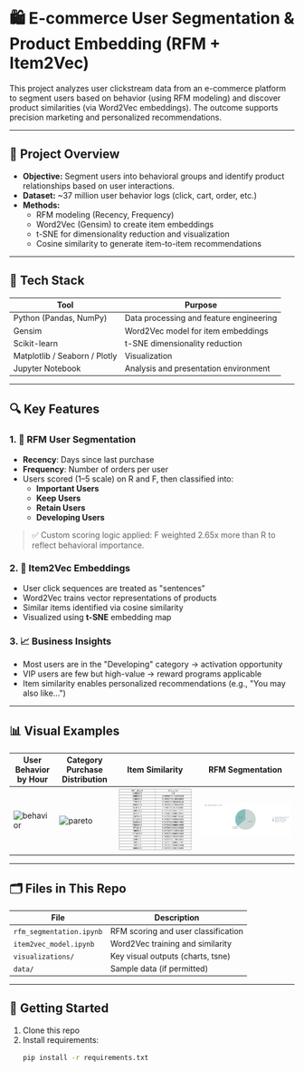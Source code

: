 # 🛍️ E-commerce User Segmentation & Product Embedding (RFM + Item2Vec)

This project analyzes user clickstream data from an e-commerce platform to segment users based on behavior (using RFM modeling) and discover product similarities (via Word2Vec embeddings). The outcome supports precision marketing and personalized recommendations.

---

## 📌 Project Overview

- **Objective:** Segment users into behavioral groups and identify product relationships based on user interactions.
- **Dataset:** ~37 million user behavior logs (click, cart, order, etc.)
- **Methods:**
  - RFM modeling (Recency, Frequency)
  - Word2Vec (Gensim) to create item embeddings
  - t-SNE for dimensionality reduction and visualization
  - Cosine similarity to generate item-to-item recommendations

---

## 🔧 Tech Stack

| Tool         | Purpose                        |
|--------------|---------------------------------|
| Python (Pandas, NumPy) | Data processing and feature engineering |
| Gensim       | Word2Vec model for item embeddings |
| Scikit-learn | t-SNE dimensionality reduction |
| Matplotlib / Seaborn / Plotly | Visualization |
| Jupyter Notebook | Analysis and presentation environment |

---

## 🔍 Key Features

### 1. 🧠 RFM User Segmentation
- **Recency**: Days since last purchase
- **Frequency**: Number of orders per user
- Users scored (1–5 scale) on R and F, then classified into:
  - **Important Users**
  - **Keep Users**
  - **Retain Users**
  - **Developing Users**

> ✅ Custom scoring logic applied: F weighted 2.65x more than R to reflect behavioral importance.

### 2. 🧊 Item2Vec Embeddings
- User click sequences are treated as "sentences"
- Word2Vec trains vector representations of products
- Similar items identified via cosine similarity
- Visualized using **t-SNE** embedding map

### 3. 📈 Business Insights
- Most users are in the "Developing" category → activation opportunity
- VIP users are few but high-value → reward programs applicable
- Item similarity enables personalized recommendations (e.g., "You may also like...")

---

## 📊 Visual Examples

| User Behavior by Hour | Category Purchase Distribution | Item Similarity | RFM Segmentation |
|------------------------|-------------------------------|------------------|------------------|
| ![behavior](output.pngds.png) | ![pareto](outpuhgt.png) | ![similarity](item_similarity_table.png) | ![rfm](rfm_pie.png) |


---

## 🗂️ Files in This Repo

| File                        | Description                          |
|-----------------------------|--------------------------------------|
| `rfm_segmentation.ipynb`    | RFM scoring and user classification  |
| `item2vec_model.ipynb`      | Word2Vec training and similarity     |
| `visualizations/`           | Key visual outputs (charts, tsne)    |
| `data/`                     | Sample data (if permitted)           |

---

## 🚀 Getting Started

1. Clone this repo  
2. Install requirements:  
   ```bash
   pip install -r requirements.txt
